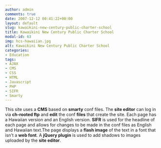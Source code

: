 ```yaml
---
author: admin
comments: true
date: 2007-12-12 00:41:22+00:00
layout: default
slug: kawaikini-new-century-public-charter-school
title: Kawaikini New Century Public Charter School
modal-id: 63
img: hcs-hawaiian.jpg
alt: Kawaikini New Century Public Charter School
categories:
- Education
tags:
- AJAX
- CMS
- CSS
- HTML
- Javascript
- PHP
- SIFR
- Smarty
---
```

This site uses a **CMS** based on **smarty** conf files. The **site editor** can log in via **ch-rooted ftp** and **edit** the conf **files** that create the site. Each page has a Hawaiian version and an English version. **SIFR** is used for the headline of each page and allows for changes to be made in the conf files as English and Hawaiian text.The page displays a **flash image** of the text in a font that isn't a **web font**. A **jQuery plugin** is used to add shadows to images uploaded by the **site editor**.
